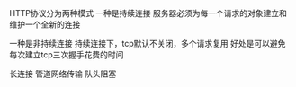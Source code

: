 
HTTP协议分为两种模式
一种是持续连接
服务器必须为每一个请求的对象建立和维护一个全新的连接

一种是非持续连接
持续连接下，tcp默认不关闭，多个请求复用
好处是可以避免每次建立tcp三次握手花费的时间



长连接
管道网络传输
队头阻塞